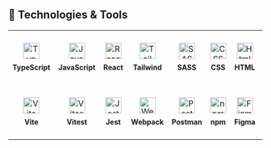 ## 🔧 Technologies & Tools

<table>
  <tr>
<td align="center" height="108" width="108">
      <img
        src="https://cdn.jsdelivr.net/gh/devicons/devicon/icons/typescript/typescript-plain.svg"
        style="margin-bottom: 8px"
width="32"
        height="32"
        alt="TypeScript"
      />
     <br /><strong style="font-size: 14px;">TypeScript</strong>
    </td>
<td align="center" height="108" width="108">
      <img
        src="https://cdn.jsdelivr.net/gh/devicons/devicon/icons/javascript/javascript-plain.svg"
        style="margin-bottom: 8px"
width="32"
        height="32"
        alt="JavaScript"
      />
      <br /><strong style="font-size: 14px;">JavaScript</strong>
    </td>
<td align="center" height="108" width="108">
      <img
        src="https://cdn.jsdelivr.net/gh/devicons/devicon/icons/react/react-original.svg"
        style="margin-bottom: 8px"
width="32"
        height="32"
        alt="React"
      />
      <br /><strong style="font-size: 14px;">React</strong>
    </td>

<!-- <td align="center" height="108" width="108">
      <img
        src="https://cdn.jsdelivr.net/gh/devicons/devicon/icons/redux/redux-original.svg"
        style="margin-bottom: 8px"
width="32"
        height="32"
        alt="Redux"
      />
      <br /><strong style="font-size: 14px;">Redux</strong>
    </td> -->

<!-- <td align="center" height="108" width="108">
      <img
        src="https://cdn.jsdelivr.net/gh/devicons/devicon/icons/nextjs/nextjs-original.svg"
        style="margin-bottom: 8px"
width="32"
        height="32"
        alt="Next"
      />
      <br /><strong style="font-size: 14px;">Next</strong>
    </td>  -->

<td align="center" height="108" width="108">
      <img
        src="https://cdn.jsdelivr.net/gh/devicons/devicon/icons/tailwindcss/tailwindcss-original.svg"
        style="margin-bottom: 8px"
width="32"
        height="32"
        alt="Tailwind"
      />
      <br /><strong style="font-size: 14px;">Tailwind</strong>
    </td>
    <td align="center" height="108" width="108">
      <img
        src="https://cdn.jsdelivr.net/gh/devicons/devicon/icons/sass/sass-original.svg"
        style="margin-bottom: 8px"
width="32"
        height="32"
        alt="SASS"
      />
      <br /><strong style="font-size: 14px;">SASS</strong>
    </td>
    <td align="center" height="108" width="108">
      <img
        src="https://cdn.jsdelivr.net/gh/devicons/devicon/icons/css3/css3-original.svg"
        style="margin-bottom: 8px"
width="32"
        height="32"
        alt="CSS"
      />
      <br /><strong style="font-size: 14px;">CSS</strong>
    </td>
    <td align="center" height="108" width="108">
      <img
        src="https://cdn.jsdelivr.net/gh/devicons/devicon/icons/html5/html5-original.svg"
        style="margin-bottom: 8px"
width="32"
        height="32"
        alt="Html"
      />
      <br /><strong style="font-size: 14px;">HTML</strong>
    </td>
<td align="center" height="108" width="108">
      <img
        src="https://cdn.jsdelivr.net/gh/devicons/devicon/icons/git/git-original.svg"
        style="margin-bottom: 8px"
width="32"
        height="32"
        alt="Git"
      />
      <br /><strong style="font-size: 14px; ">Git</strong>
    </td>

  </tr>

  <tr>
    <!-- <td align="center" height="108" width="108">
      <img
        src="https://cdn.jsdelivr.net/gh/devicons/devicon/icons/nodejs/nodejs-original.svg"
        style="margin-bottom: 8px"
width="32"
        height="32"
        alt="Node"
      />
      <br /><strong style="font-size: 14px;">Node</strong>
    </td> -->
    <!-- <td align="center" height="108" width="108">
      <img
        src="https://cdn.jsdelivr.net/gh/devicons/devicon/icons/express/express-original.svg"
        style="margin-bottom: 8px"
width="32"
        height="32"
        alt="Express"
      />
      <br /><strong style="font-size: 14px;">Express</strong>
    </td> -->
    <!-- <td align="center" height="108" width="108">
      <img
        src="https://cdn.jsdelivr.net/gh/devicons/devicon/icons/postgresql/postgresql-original.svg"
        style="margin-bottom: 8px"
width="32"
        height="32"
        alt="PostgreSQL"
      />
      <br /><strong style="font-size: 14px;">PostgreSQL</strong>
    </td> -->
<td align="center" height="108" width="108">
      <img
        src="https://cdn.jsdelivr.net/gh/devicons/devicon/icons/vitejs/vitejs-original.svg"
        style="margin-bottom: 8px"
width="32"
        height="32"
        alt="Vite"
      />
      <br /><strong style="font-size: 14px;">Vite</strong>
    </td>

<td align="center" height="108" width="108">
      <img
        src="https://cdn.jsdelivr.net/gh/devicons/devicon/icons/vitest/vitest-original.svg"
        style="margin-bottom: 8px"
width="32"
        height="32"
        alt="Vitest"
      />
      <br /><strong style="font-size: 14px;">Vitest</strong>
    </td>

<td align="center" height="108" width="108">
      <img
        src="https://cdn.jsdelivr.net/gh/devicons/devicon/icons/jest/jest-plain.svg"
        style="margin-bottom: 8px"
width="32"
        height="32"
        alt="Jest"
      />
      <br /><strong style="font-size: 14px;">Jest</strong>
    </td>
<td align="center" height="108" width="108">
      <img
        src="https://cdn.jsdelivr.net/gh/devicons/devicon/icons/webpack/webpack-original.svg"
        style="margin-bottom: 8px"
width="32"
        height="32"
        alt="Webpack"
      />
      <br /><strong style="font-size: 14px;">Webpack</strong>
    </td>
<!-- <td align="center" height="108" width="108">
      <img
        src="https://cdn.jsdelivr.net/gh/devicons/devicon/icons/babel/babel-original.svg"
        style="margin-bottom: 8px"
width="32"
        height="32"
        alt="Babel"
      />
      <br /><strong style="font-size: 14px;">Babel</strong>
    </td> -->
<td align="center" height="108" width="108">
      <img
        src="https://cdn.jsdelivr.net/gh/devicons/devicon/icons/postman/postman-original.svg"
        style="margin-bottom: 8px"
width="32"
        height="32"
        alt="Postman"
      />
      <br /><strong style="font-size: 14px;">Postman</strong>
    </td>

<td align="center" height="108" width="108">
      <img
        src="https://cdn.jsdelivr.net/gh/devicons/devicon/icons/npm/npm-original-wordmark.svg"
        style="margin-bottom: 8px"
width="32"
        height="32"
        alt="npm"
      />
      <br /><strong style="font-size: 14px;">npm</strong>
    </td>

<td align="center" height="108" width="108">
      <img
        src="https://cdn.jsdelivr.net/gh/devicons/devicon/icons/figma/figma-original.svg"
        style="margin-bottom: 8px"
width="32"
        height="32"
        alt="Figma"
      />
      <br /><strong style="font-size: 14px;">Figma</strong>
    </td>
    
<td align="center" height="108" width="108">
      <img
        src="https://cdn.jsdelivr.net/gh/devicons/devicon/icons/vscode/vscode-original.svg"
        style="margin-bottom: 8px"
width="32"
        height="32"
        alt="VS Code"
      />
      <br /><strong style="font-size: 14px;">VS Code</strong>
    </td>

<!-- <td align="center" height="108" width="108">
      <img
        src="https://cdn.jsdelivr.net/gh/devicons/devicon/icons/illustrator/illustrator-plain.svg"
        style="margin-bottom: 8px"
width="32"
        height="32"
        alt="Illustrator"
      />
      <br /><strong style="font-size: 14px;">Illustrator</strong>
    </td> -->
  </tr>
</table>
